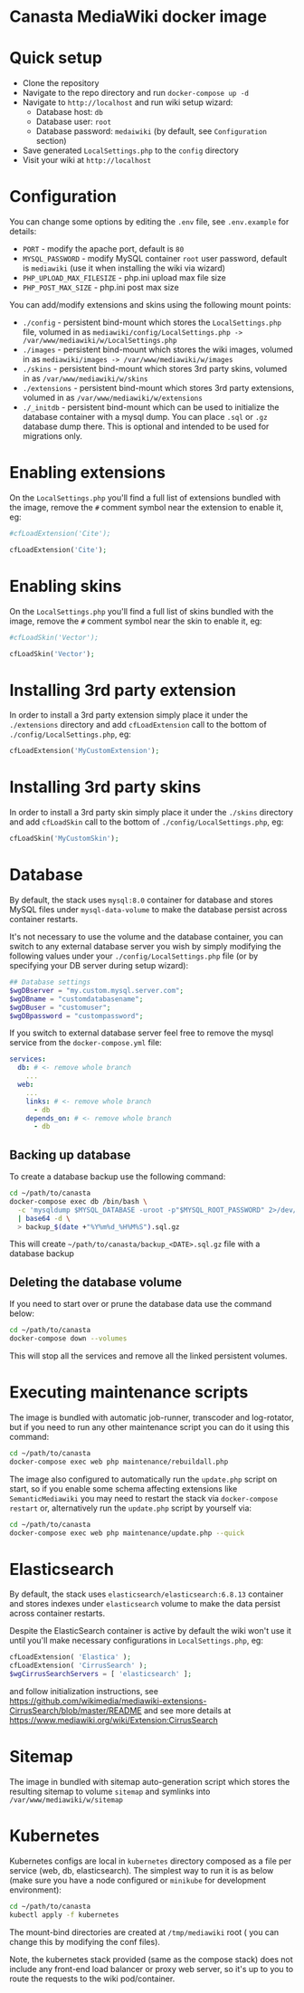 # Canasta MediaWiki docker image

# Quick setup

* Clone the repository
* Navigate to the repo directory and run `docker-compose up -d`
* Navigate to `http://localhost` and run wiki setup wizard:
  * Database host: `db`
  * Database user: `root`
  * Database password: `medaiwiki` (by default, see `Configuration` section)
* Save generated `LocalSettings.php` to the `config` directory
* Visit your wiki at `http://localhost`

# Configuration

You can change some options by editing the `.env` file, see `.env.example` for details:

* `PORT` - modify the apache port, default is `80`
* `MYSQL_PASSWORD` - modify MySQL container `root` user password, default is `mediawiki`
(use it when installing the wiki via wizard)
* `PHP_UPLOAD_MAX_FILESIZE` - php.ini upload max file size
* `PHP_POST_MAX_SIZE` - php.ini post max size

You can add/modify extensions and skins using the following mount points:

* `./config` - persistent bind-mount which stores the `LocalSettings.php` file,
volumed in as `mediawiki/config/LocalSettings.php -> /var/www/mediawiki/w/LocalSettings.php`
* `./images` - persistent bind-mount which stores the wiki images,
volumed in as `mediawiki/images -> /var/www/mediawiki/w/images`
* `./skins` - persistent bind-mount which stores 3rd party skins,
volumed in as `/var/www/mediawiki/w/skins`
* `./extensions` - persistent bind-mount which stores 3rd party extensions,
volumed in as `/var/www/mediawiki/w/extensions`
* `./_initdb` - persistent bind-mount which can be used to initialize the database container
with a mysql dump. You can place `.sql` or `.gz` database dump there. This is optional and
intended to be used for migrations only.

# Enabling extensions

On the `LocalSettings.php` you'll find a full list of extensions bundled with the image,
remove the `#` comment symbol near the extension to enable it, eg:

```php
#cfLoadExtension('Cite');
```

```php
cfLoadExtension('Cite');
```

# Enabling skins

On the `LocalSettings.php` you'll find a full list of skins bundled with the image,
remove the `#` comment symbol near the skin to enable it, eg:

```php
#cfLoadSkin('Vector');
```

```php
cfLoadSkin('Vector');
```

# Installing 3rd party extension

In order to install a 3rd party extension simply place it under the `./extensions`
directory and add `cfLoadExtension` call to the bottom of `./config/LocalSettings.php`, eg:

```php
cfLoadExtension('MyCustomExtension');
```

# Installing 3rd party skins

In order to install a 3rd party skin simply place it under the `./skins`
directory and add `cfLoadSkin` call to the bottom of `./config/LocalSettings.php`, eg:

```php
cfLoadSkin('MyCustomSkin');
```

# Database

By default, the stack uses `mysql:8.0` container for database and stores MySQL
files under `mysql-data-volume` to make the database persist across container
restarts.

It's not necessary to use the volume and the database container, you can switch
to any external database server you wish by simply modifying the following values
under your `./config/LocalSettings.php` file (or by specifying your DB server during setup wizard):

```php
## Database settings
$wgDBserver = "my.custom.mysql.server.com";
$wgDBname = "customdatabasename";
$wgDBuser = "customuser";
$wgDBpassword = "custompassword";
```

If you switch to external database server feel free to remove the mysql service from
the `docker-compose.yml` file:

```yml
services:
  db: # <- remove whole branch
    ...
  web:
    ...
    links: # <- remove whole branch
      - db
    depends_on: # <- remove whole branch
      - db
```

## Backing up database

To create a database backup use the following command:

```bash
cd ~/path/to/canasta
docker-compose exec db /bin/bash \
  -c 'mysqldump $MYSQL_DATABASE -uroot -p"$MYSQL_ROOT_PASSWORD" 2>/dev/null | gzip | base64 -w 0' \
  | base64 -d \
  > backup_$(date +"%Y%m%d_%H%M%S").sql.gz
```

This will create `~/path/to/canasta/backup_<DATE>.sql.gz` file with a database backup

## Deleting the database volume

If you need to start over or prune the database data use the command below:

```bash
cd ~/path/to/canasta
docker-compose down --volumes
```

This will stop all the services and remove all the linked persistent volumes.

# Executing maintenance scripts

The image is bundled with automatic job-runner, transcoder and log-rotator, but
if you need to run any other maintenance script you can do it using this command:

```bash
cd ~/path/to/canasta
docker-compose exec web php maintenance/rebuildall.php
```

The image also configured to automatically run the `update.php` script on
start, so if you enable some schema affecting extensions like `SemanticMediawiki` you
may need to restart the stack via `docker-compose restart` or, alternatively run the
`update.php` script by yourself via:

```bash
cd ~/path/to/canasta
docker-compose exec web php maintenance/update.php --quick
```

# Elasticsearch

By default, the stack uses `elasticsearch/elasticsearch:6.8.13` container and stores
indexes under `elasticsearch` volume to make the data persist across container
restarts.

Despite the ElasticSearch container is active by default the wiki won't use it
until you'll make necessary configurations in `LocalSettings.php`, eg:

```php
cfLoadExtension( 'Elastica' );
cfLoadExtension( 'CirrusSearch' );
$wgCirrusSearchServers = [ 'elasticsearch' ];
```

and follow initialization instructions, see https://github.com/wikimedia/mediawiki-extensions-CirrusSearch/blob/master/README and
see more details at https://www.mediawiki.org/wiki/Extension:CirrusSearch

# Sitemap

The image in bundled with sitemap auto-generation script which stores the resulting
sitemap to volume `sitemap` and symlinks into `/var/www/mediawiki/w/sitemap`

# Kubernetes

Kubernetes configs are local in `kubernetes` directory composed as a file per
service (web, db, elasticsearch). The simplest way to run it is as below (make sure you
have a node configured or `minikube` for development environment):

```bash
cd ~/path/to/canasta
kubectl apply -f kubernetes
```

The mount-bind directories are created at `/tmp/mediawiki` root ( you can change this by
modifying the conf files).

Note, the kubernetes stack provided (same as the compose stack) does not include any
front-end load balancer or proxy web server, so it's up to you to route the requests to the
wiki pod/container.
